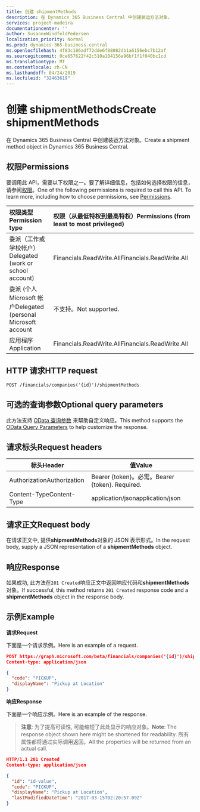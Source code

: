 ```yaml
---
title: 创建 shipmentMethods
description: 在 Dynamics 365 Business Central 中创建装运方法对象。
services: project-madeira
documentationcenter: ''
author: SusanneWindfeldPedersen
localization_priority: Normal
ms.prod: dynamics-365-business-central
ms.openlocfilehash: 4f83c186adf72dde6f88082db1a6156ebc7b12af
ms.sourcegitcommit: 0ce657622f42c510a104156a96bf1f1f040bc1cd
ms.translationtype: MT
ms.contentlocale: zh-CN
ms.lasthandoff: 04/24/2019
ms.locfileid: "32463619"
---
```

# <a name="create-shipmentmethods"></a><span data-ttu-id="2cf71-103">创建 shipmentMethods</span><span class="sxs-lookup"><span data-stu-id="2cf71-103">Create shipmentMethods</span></span>
<span data-ttu-id="2cf71-104">在 Dynamics 365 Business Central 中创建装运方法对象。</span><span class="sxs-lookup"><span data-stu-id="2cf71-104">Create a shipment method object in Dynamics 365 Business Central.</span></span>

## <a name="permissions"></a><span data-ttu-id="2cf71-105">权限</span><span class="sxs-lookup"><span data-stu-id="2cf71-105">Permissions</span></span>
<span data-ttu-id="2cf71-p101">要调用此 API，需要以下权限之一。要了解详细信息，包括如何选择权限的信息，请参阅[权限](/graph/permissions-reference)。</span><span class="sxs-lookup"><span data-stu-id="2cf71-p101">One of the following permissions is required to call this API. To learn more, including how to choose permissions, see [Permissions](/graph/permissions-reference).</span></span>

|<span data-ttu-id="2cf71-108">权限类型</span><span class="sxs-lookup"><span data-stu-id="2cf71-108">Permission type</span></span> |<span data-ttu-id="2cf71-109">权限（从最低特权到最高特权）</span><span class="sxs-lookup"><span data-stu-id="2cf71-109">Permissions (from least to most privileged)</span></span>|
|:---------------|:------------------------------------------|
|<span data-ttu-id="2cf71-110">委派（工作或学校帐户）</span><span class="sxs-lookup"><span data-stu-id="2cf71-110">Delegated (work or school account)</span></span>|<span data-ttu-id="2cf71-111">Financials.ReadWrite.All</span><span class="sxs-lookup"><span data-stu-id="2cf71-111">Financials.ReadWrite.All</span></span> |
|<span data-ttu-id="2cf71-112">委派 (个人 Microsoft 帐户</span><span class="sxs-lookup"><span data-stu-id="2cf71-112">Delegated (personal Microsoft account</span></span>|<span data-ttu-id="2cf71-113">不支持。</span><span class="sxs-lookup"><span data-stu-id="2cf71-113">Not supported.</span></span>|
|<span data-ttu-id="2cf71-114">应用程序</span><span class="sxs-lookup"><span data-stu-id="2cf71-114">Application</span></span>|<span data-ttu-id="2cf71-115">Financials.ReadWrite.All</span><span class="sxs-lookup"><span data-stu-id="2cf71-115">Financials.ReadWrite.All</span></span>|

## <a name="http-request"></a><span data-ttu-id="2cf71-116">HTTP 请求</span><span class="sxs-lookup"><span data-stu-id="2cf71-116">HTTP request</span></span>
```
POST /financials/companies('{id}')/shipmentMethods
```

## <a name="optional-query-parameters"></a><span data-ttu-id="2cf71-117">可选的查询参数</span><span class="sxs-lookup"><span data-stu-id="2cf71-117">Optional query parameters</span></span>
<span data-ttu-id="2cf71-118">此方法支持 [OData 查询参数](/graph/query-parameters) 来帮助自定义响应。</span><span class="sxs-lookup"><span data-stu-id="2cf71-118">This method supports the [OData Query Parameters](/graph/query-parameters) to help customize the response.</span></span>

## <a name="request-headers"></a><span data-ttu-id="2cf71-119">请求标头</span><span class="sxs-lookup"><span data-stu-id="2cf71-119">Request headers</span></span>

|<span data-ttu-id="2cf71-120">标头</span><span class="sxs-lookup"><span data-stu-id="2cf71-120">Header</span></span>         |<span data-ttu-id="2cf71-121">值</span><span class="sxs-lookup"><span data-stu-id="2cf71-121">Value</span></span>                     |
|---------------|--------------------------|
|<span data-ttu-id="2cf71-122">Authorization</span><span class="sxs-lookup"><span data-stu-id="2cf71-122">Authorization</span></span>  |<span data-ttu-id="2cf71-p102">Bearer {token}。必需。</span><span class="sxs-lookup"><span data-stu-id="2cf71-p102">Bearer {token}. Required.</span></span> |
|<span data-ttu-id="2cf71-125">Content-Type</span><span class="sxs-lookup"><span data-stu-id="2cf71-125">Content-Type</span></span>   |<span data-ttu-id="2cf71-126">application/json</span><span class="sxs-lookup"><span data-stu-id="2cf71-126">application/json</span></span>          |

## <a name="request-body"></a><span data-ttu-id="2cf71-127">请求正文</span><span class="sxs-lookup"><span data-stu-id="2cf71-127">Request body</span></span>
<span data-ttu-id="2cf71-128">在请求正文中, 提供**shipmentMethods**对象的 JSON 表示形式。</span><span class="sxs-lookup"><span data-stu-id="2cf71-128">In the request body, supply a JSON representation of a **shipmentMethods** object.</span></span>

## <a name="response"></a><span data-ttu-id="2cf71-129">响应</span><span class="sxs-lookup"><span data-stu-id="2cf71-129">Response</span></span>
<span data-ttu-id="2cf71-130">如果成功, 此方法在```201 Created```响应正文中返回响应代码和**shipmentMethods**对象。</span><span class="sxs-lookup"><span data-stu-id="2cf71-130">If successful, this method returns ```201 Created``` response code and a **shipmentMethods** object in the response body.</span></span>

## <a name="example"></a><span data-ttu-id="2cf71-131">示例</span><span class="sxs-lookup"><span data-stu-id="2cf71-131">Example</span></span>

<span data-ttu-id="2cf71-132">**请求**</span><span class="sxs-lookup"><span data-stu-id="2cf71-132">**Request**</span></span>

<span data-ttu-id="2cf71-133">下面是一个请求示例。</span><span class="sxs-lookup"><span data-stu-id="2cf71-133">Here is an example of a request.</span></span>

```json
POST https://graph.microsoft.com/beta/financials/companies('{id}')/shipmentMethods
Content-type: application/json

{
  "code": "PICKUP",
  "displayName": "Pickup at Location"  
}
```

<span data-ttu-id="2cf71-134">**响应**</span><span class="sxs-lookup"><span data-stu-id="2cf71-134">**Response**</span></span>

<span data-ttu-id="2cf71-135">下面是一个响应示例。</span><span class="sxs-lookup"><span data-stu-id="2cf71-135">Here is an example of the response.</span></span> 

> <span data-ttu-id="2cf71-136">**注意**: 为了提高可读性, 可能缩短了此处显示的响应对象。</span><span class="sxs-lookup"><span data-stu-id="2cf71-136">**Note**: The response object shown here might be shortened for readability.</span></span> <span data-ttu-id="2cf71-137">所有属性都将通过实际调用返回。</span><span class="sxs-lookup"><span data-stu-id="2cf71-137">All the properties will be returned from an actual call.</span></span>

```json
HTTP/1.1 201 Created
Content-type: application/json

{
  "id": "id-value",
  "code": "PICKUP",
  "displayName": "Pickup at Location",
  "lastModifiedDateTime": "2017-03-15T02:20:57.09Z"
}

```
